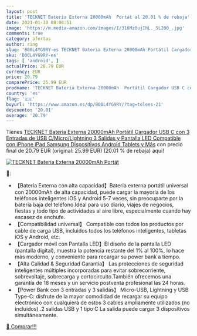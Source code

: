 ```yaml
---
layout: post
title: 'TECKNET Bateria Externa 20000mAh  Portát al 20.01 % de rebaja'
date: 2021-01-30 08:08:51
image: 'https://m.media-amazon.com/images/I/316Mz0ujIhL._SL200_.jpg'
comments: true
category: ofertas
author: ring
slug: 'B00L4YG9RY-es TECKNET Bateria Externa 20000mAh Portátil Cargador USB C...'
sku: 'B00L4YG9RY-es'
tags: [ 'android', ]
actualPrice: 20.79 EUR
currency: EUR
price: 20.79
comparePrice: 25.99 EUR
prodname: 'TECKNET Bateria Externa 20000mAh  Portátil Cargador USB C con 3 Entradas de USB C/Micro/Lightning  3 Salidas y Pantalla LED Compatible con iPhone iPad Samsung Dispositivos Android Tablets y Más'
country: 'es'
flag: '🇪🇸'
buyurl: 'https://www.amazon.es/dp/B00L4YG9RY/?tag=tolees-21'
descuento: '20.01'
average: '20.79'
---
```


Tienes [TECKNET Bateria Externa 20000mAh  Portátil Cargador USB C con 3 Entradas de USB C/Micro/Lightning  3 Salidas y Pantalla LED Compatible con iPhone iPad Samsung Dispositivos Android Tablets y Más](https://www.amazon.es/dp/B00L4YG9RY/?tag=tolees-21) con precio final de  20.79 EUR (original: 25.99 EUR) (20.01 %  de rebaja) aqui!

[![TECKNET Bateria Externa 20000mAh  Portát](https://m.media-amazon.com/images/I/316Mz0ujIhL._SL200_.jpg)](https://www.amazon.es/dp/B00L4YG9RY/?tag=tolees-21)

🔎:

- 【Batería Externa con alta capacidad】Batería externa portátil universal con 20000mAh de alta capacidad, puede cargar la mayoría de los teléfonos inteligentes iOS y Android 5-7 veces, sin preocuparte por la batería baja del teléfono.Ideal para uso diario, viajes de negocios, fiestas y todo tipo de actividades al aire libre, especialmente cuando hay escasez de enchufe.
- 【Compatibilidad universal】 Compatible con todos los productos por cable de carga USB, incluidos todos los teléfonos inteligentes, tabletas iOS y Android, etc.
- 【Cargador móvil con Pantalla LED】El diseño de la pantalla LED (pantalla digital), muestra la potencia restante del 1% al 100%, lo hace más moderno, y conveniente para recargar su power bank a tiempo.
- 【Alta Calidad & Seguridad Garantía】 Las protecciones de seguridad inteligentes múltiples incorporadas para evitar sobrecorriente, sobrevoltaje, sobrecarga y cortocircuito.También ofrecemos una garantía de 18 meses y un servicio postventa profesional las 24 horas.
- 【Power Bank con 3 entradas y 3 salidas】 Micro-USB, Lightning y USB Type-C: disfrute de la mayor comodidad de recargar su equipo electrónico con cualquiera de estos 3 cables ampliamente utilizados (no incluidos) .2 salidas USB y 1 tipo C La salida puede cargar 3 dispositivos simultáneamente.

[🛒 Comprar!!!](https://www.amazon.es/dp/B00L4YG9RY/?tag=tolees-21)

